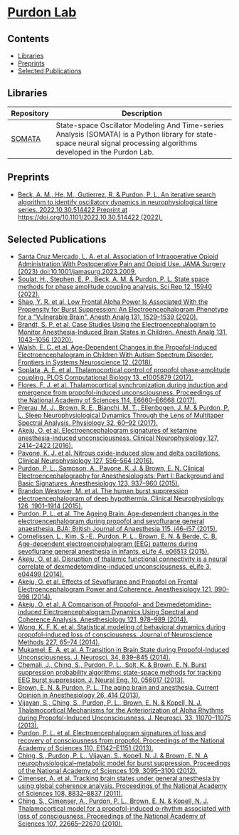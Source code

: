 # [Purdon Lab](https://purdonlab.stanford.edu/)

## Contents
- [Libraries](#libraries)
- [Preprints](#preprints)
- [Selected Publications](#selected-publications)


## Libraries
Repository | Description
--- | --- 
[SOMATA](https://github.com/purdonlab/somata) | State-space Oscillator Modeling And Time-series Analysis (SOMATA) is a Python library for state-space neural signal processing algorithms developed in the Purdon Lab.

## Preprints
- [Beck, A. M., He, M., Gutierrez, R. & Purdon, P. L. An iterative search algorithm to identify oscillatory dynamics in neurophysiological time series. 2022.10.30.514422 Preprint at https://doi.org/10.1101/2022.10.30.514422 (2022).](https://www.biorxiv.org/content/10.1101/2022.10.30.514422v1.abstract)

## Selected Publications
- [Santa Cruz Mercado, L. A. et al. Association of Intraoperative Opioid Administration With Postoperative Pain and Opioid Use. JAMA Surgery (2023) doi:10.1001/jamasurg.2023.2009.](https://jamanetwork.com/journals/jamasurgery/fullarticle/2806264)
- [Soulat, H., Stephen, E. P., Beck, A. M. & Purdon, P. L. State space methods for phase amplitude coupling analysis. Sci Rep 12, 15940 (2022).](https://www.nature.com/articles/s41598-022-18475-3)
- [Shao, Y. R. et al. Low Frontal Alpha Power Is Associated With the Propensity for Burst Suppression: An Electroencephalogram Phenotype for a “Vulnerable Brain”. Anesth Analg 131, 1529–1539 (2020).](https://doi.org/10.1213%2FANE.0000000000004781)
- [Brandt, S. P. et al. Case Studies Using the Electroencephalogram to Monitor Anesthesia-Induced Brain States in Children. Anesth Analg 131, 1043–1056 (2020).](https://www.ncbi.nlm.nih.gov/pmc/articles/PMC7467151/)
- [Walsh, E. C. et al. Age-Dependent Changes in the Propofol-Induced Electroencephalogram in Children With Autism Spectrum Disorder. Frontiers in Systems Neuroscience 12, (2018).](https://www.frontiersin.org/articles/10.3389/fnsys.2018.00023/full)
- [Soplata, A. E. et al. Thalamocortical control of propofol phase-amplitude coupling. PLOS Computational Biology 13, e1005879 (2017).](https://journals.plos.org/ploscompbiol/article?id=10.1371/journal.pcbi.1005879)
- [Flores, F. J. et al. Thalamocortical synchronization during induction and emergence from propofol-induced unconsciousness. Proceedings of the National Academy of Sciences 114, E6660–E6668 (2017).](https://www.pnas.org/doi/abs/10.1073/pnas.1700148114)
- [Prerau, M. J., Brown, R. E., Bianchi, M. T., Ellenbogen, J. M. & Purdon, P. L. Sleep Neurophysiological Dynamics Through the Lens of Multitaper Spectral Analysis. Physiology 32, 60–92 (2017).](https://journals.physiology.org/doi/full/10.1152/physiol.00062.2015)
- [Akeju, O. et al. Electroencephalogram signatures of ketamine anesthesia-induced unconsciousness. Clinical Neurophysiology 127, 2414–2422 (2016).](https://www.sciencedirect.com/science/article/abs/pii/S138824571600095X)
- [Pavone, K. J. et al. Nitrous oxide-induced slow and delta oscillations. Clinical Neurophysiology 127, 556–564 (2016).](https://www.sciencedirect.com/science/article/pii/S138824571500629X)
- [Purdon, P. L., Sampson, A., Pavone, K. J. & Brown, E. N. Clinical Electroencephalography for Anesthesiologists: Part I: Background and Basic Signatures. Anesthesiology 123, 937–960 (2015).](https://pubs.asahq.org/anesthesiology/article/123/4/937/12574/Clinical-Electroencephalography-for)
- [Brandon Westover, M. et al. The human burst suppression electroencephalogram of deep hypothermia. Clinical Neurophysiology 126, 1901–1914 (2015).](https://www.sciencedirect.com/science/article/abs/pii/S1388245715000140)
- [Purdon, P. L. et al. The Ageing Brain: Age-dependent changes in the electroencephalogram during propofol and sevoflurane general anaesthesia. BJA: British Journal of Anaesthesia 115, i46–i57 (2015).](https://academic.oup.com/bja/article/115/suppl_1/i46/234305)
- [Cornelissen, L., Kim, S.-E., Purdon, P. L., Brown, E. N. & Berde, C. B. Age-dependent electroencephalogram (EEG) patterns during sevoflurane general anesthesia in infants. eLife 4, e06513 (2015).](https://elifesciences.org/articles/6513)
- [Akeju, O. et al. Disruption of thalamic functional connectivity is a neural correlate of dexmedetomidine-induced unconsciousness. eLife 3, e04499 (2014).](https://elifesciences.org/articles/4499)
- [Akeju, O. et al. Effects of Sevoflurane and Propofol on Frontal Electroencephalogram Power and Coherence. Anesthesiology 121, 990–998 (2014).](https://pubs.asahq.org/anesthesiology/article/121/5/990/13917/Effects-of-Sevoflurane-and-Propofol-on-Frontal)
- [Akeju, O. et al. A Comparison of Propofol- and Dexmedetomidine-induced Electroencephalogram Dynamics Using Spectral and Coherence Analysis. Anesthesiology 121, 978–989 (2014).](https://pubs.asahq.org/anesthesiology/article/121/5/978/13879/A-Comparison-of-Propofol-and-Dexmedetomidine)
- [Wong, K. F. K. et al. Statistical modeling of behavioral dynamics during propofol-induced loss of consciousness. Journal of Neuroscience Methods 227, 65–74 (2014).](https://www.sciencedirect.com/science/article/abs/pii/S0165027014000375)
- [Mukamel, E. A. et al. A Transition in Brain State during Propofol-Induced Unconsciousness. J. Neurosci. 34, 839–845 (2014).](https://www.jneurosci.org/content/34/3/839.short)
- [Chemali, J., Ching, S., Purdon, P. L., Solt, K. & Brown, E. N. Burst suppression probability algorithms: state-space methods for tracking EEG burst suppression. J. Neural Eng. 10, 056017 (2013).](https://iopscience.iop.org/article/10.1088/1741-2560/10/5/056017/meta)
- [Brown, E. N. & Purdon, P. L. The aging brain and anesthesia. Current Opinion in Anesthesiology 26, 414 (2013).](https://journals.lww.com/co-anesthesiology/Abstract/2013/08000/The_aging_brain_and_anesthesia.5.aspx)
- [Vijayan, S., Ching, S., Purdon, P. L., Brown, E. N. & Kopell, N. J. Thalamocortical Mechanisms for the Anteriorization of Alpha Rhythms during Propofol-Induced Unconsciousness. J. Neurosci. 33, 11070–11075 (2013).](https://www.jneurosci.org/content/33/27/11070.short)
- [Purdon, P. L. et al. Electroencephalogram signatures of loss and recovery of consciousness from propofol. Proceedings of the National Academy of Sciences 110, E1142–E1151 (2013).](https://www.pnas.org/doi/abs/10.1073/pnas.1221180110)
- [Ching, S., Purdon, P. L., Vijayan, S., Kopell, N. J. & Brown, E. N. A neurophysiological–metabolic model for burst suppression. Proceedings of the National Academy of Sciences 109, 3095–3100 (2012).](https://www.pnas.org/doi/abs/10.1073/pnas.1121461109)
- [Cimenser, A. et al. Tracking brain states under general anesthesia by using global coherence analysis. Proceedings of the National Academy of Sciences 108, 8832–8837 (2011).](https://www.pnas.org/doi/abs/10.1073/pnas.1017041108)
- [Ching, S., Cimenser, A., Purdon, P. L., Brown, E. N. & Kopell, N. J. Thalamocortical model for a propofol-induced α-rhythm associated with loss of consciousness. Proceedings of the National Academy of Sciences 107, 22665–22670 (2010).](https://www.pnas.org/doi/abs/10.1073/pnas.1017069108)
